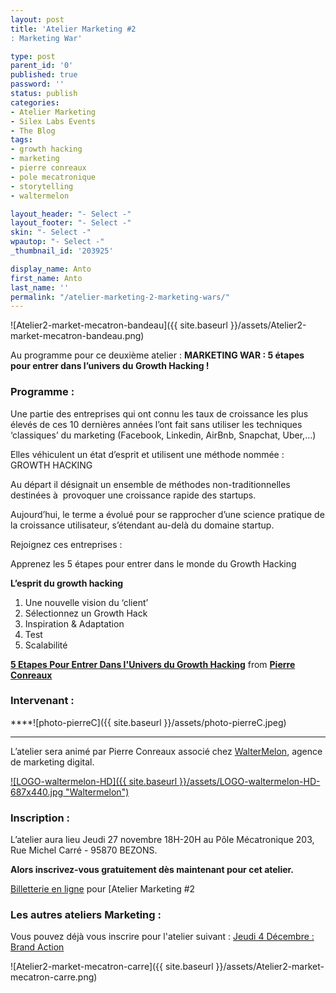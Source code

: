 ```yaml
---
layout: post
title: 'Atelier Marketing #2
: Marketing War'

type: post
parent_id: '0'
published: true
password: ''
status: publish
categories:
- Atelier Marketing
- Silex Labs Events
- The Blog
tags:
- growth hacking
- marketing
- pierre conreaux
- pole mecatronique
- storytelling
- waltermelon

layout_header: "- Select -"
layout_footer: "- Select -"
skin: "- Select -"
wpautop: "- Select -"
_thumbnail_id: '203925'

display_name: Anto
first_name: Anto
last_name: ''
permalink: "/atelier-marketing-2-marketing-wars/"
---
```


![Atelier2-market-mecatron-bandeau]({{ site.baseurl }}/assets/Atelier2-market-mecatron-bandeau.png)



Au programme pour ce deuxième atelier
: 
**MARKETING WAR
: 5 étapes pour entrer dans l’univers du Growth Hacking !**

### **Programme :**

Une partie des entreprises qui ont connu les taux de croissance les plus élevés de ces 10 dernières années l’ont fait sans utiliser les techniques ‘classiques’ du marketing (Facebook, Linkedin, AirBnb, Snapchat, Uber,…)

Elles véhiculent un état d’esprit et utilisent une méthode nommée : GROWTH HACKING

Au départ il désignait un ensemble de méthodes non-traditionnelles destinées à  provoquer une croissance rapide des startups.

Aujourd’hui, le terme a évolué pour se rapprocher d’une science pratique de la croissance utilisateur, s’étendant au-delà du domaine startup.

Rejoignez ces entreprises :

Apprenez les 5 étapes pour entrer dans le monde du Growth Hacking

**L’esprit du growth hacking**

1.  Une nouvelle vision du ‘client’
2.  Sélectionnez un Growth Hack
3.  Inspiration & Adaptation
4.  Test
5.  Scalabilité

**[5 Etapes Pour Entrer Dans l'Univers du Growth Hacking](//fr.slideshare.net/conreaux/gh-meca-img "5 Etapes Pour Entrer Dans l'Univers du Growth Hacking")** from **[Pierre Conreaux](//www.slideshare.net/conreaux)**

### **Intervenant :**

****![photo-pierreC]({{ site.baseurl }}/assets/photo-pierreC.jpeg)  
****

L’atelier sera animé par Pierre Conreaux associé chez [WalterMelon](http://waltermelon.fr/), agence de marketing digital.

[![LOGO-waltermelon-HD]({{ site.baseurl }}/assets/LOGO-waltermelon-HD-687x440.jpg "Waltermelon")](http://waltermelon.fr/)

### **Inscription :**

L’atelier aura lieu Jeudi 27 novembre 18H-20H au Pôle Mécatronique 203, Rue Michel Carré - 95870 BEZONS.

**Alors inscrivez-vous gratuitement dès maintenant pour cet atelier.**

[Billetterie en ligne](http://www.eventbrite.fr/r/etckt) pour [Atelier Marketing #2


### **Les autres ateliers Marketing :**

Vous pouvez déjà vous inscrire pour l'atelier suivant
: 
[Jeudi 4 Décembre
: Brand Action](https://www.silexlabs.org/atelier-marketing-3-brand-action "Atelier Brand Action")

![Atelier2-market-mecatron-carre]({{ site.baseurl }}/assets/Atelier2-market-mecatron-carre.png)